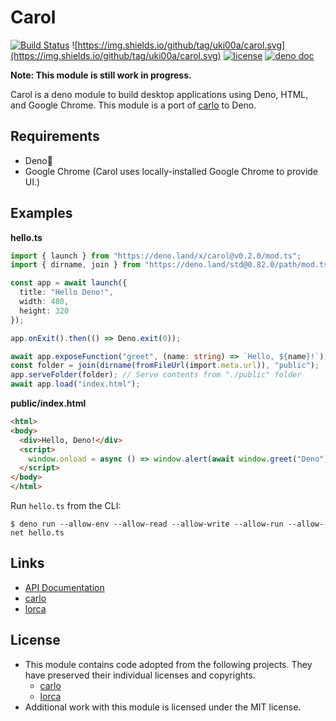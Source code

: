 # Carol

[![Build Status](https://github.com/uki00a/carol/workflows/ci/badge.svg)](https://github.com/uki00a/carol/actions)
![https://img.shields.io/github/tag/uki00a/carol.svg](https://img.shields.io/github/tag/uki00a/carol.svg)
[![license](https://img.shields.io/github/license/uki00a/carol.svg)](https://github.com/uki00a/carol)
[![deno doc](https://doc.deno.land/badge.svg)](https://doc.deno.land/https/deno.land/x/carol/mod.ts)

**Note: This module is still work in progress.**

Carol is a deno module to build desktop applications using Deno, HTML, and Google Chrome. This module is a port of [carlo](https://github.com/GoogleChromeLabs/carlo) to Deno.

## Requirements

- Deno🦕
- Google Chrome (Carol uses locally-installed Google Chrome to provide UI.)

## Examples

**hello.ts**

```typescript
import { launch } from "https://deno.land/x/carol@v0.2.0/mod.ts";
import { dirname, join } from "https://deno.land/std@0.82.0/path/mod.ts";

const app = await launch({
  title: "Hello Deno!",
  width: 480,
  height: 320
});

app.onExit().then(() => Deno.exit(0));

await app.exposeFunction("greet", (name: string) => `Hello, ${name}!`);
const folder = join(dirname(fromFileUrl(import.meta.url)), "public");
app.serveFolder(folder); // Serve contents from "./public" folder
await app.load("index.html");
```

**public/index.html**

```html
<html>
<body>
  <div>Hello, Deno!</div>
  <script>
    window.onload = async () => window.alert(await window.greet("Deno"));
  </script>
</body>
</html>
```

Run `hello.ts` from the CLI:

```shell
$ deno run --allow-env --allow-read --allow-write --allow-run --allow-net hello.ts
```

## Links

- [API Documentation](https://doc.deno.land/https/deno.land/x/carol/mod.ts)
- [carlo](https://github.com/GoogleChromeLabs/carlo)
- [lorca](https://github.com/zserge/lorca)

## License

- This module contains code adopted from the following projects. They have preserved their individual licenses and copyrights.
  - [carlo](https://github.com/GoogleChromeLabs/carlo)
  - [lorca](https://github.com/zserge/lorca)
- Additional work with this module is licensed under the MIT license.
